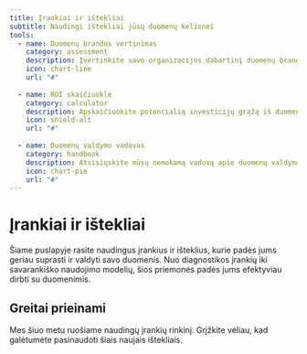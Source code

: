 ```yaml
---
title: Įrankiai ir ištekliai
subtitle: Naudingi ištekliai jūsų duomenų kelionei
tools:
  - name: Duomenų brandos vertinimas
    category: assessment
    description: Įvertinkite savo organizacijos dabartinį duomenų brandos lygį su šiuo greitu savęs vertinimo įrankiu.
    icon: chart-line
    url: "#"
  
  - name: ROI skaičiuoklė
    category: calculator
    description: Apskaičiuokite potencialią investicijų grąžą iš duomenimis pagrįstų sprendimų su šia interaktyvia skaičiuokle.
    icon: shield-alt
    url: "#"
  
  - name: Duomenų valdymo vadovas
    category: handbook
    description: Atsisiųskite mūsų nemokamą vadovą apie duomenų valdymo geriausias praktikas mažoms ir vidutinėms įmonėms.
    icon: chart-pie
    url: "#"
---
```


# Įrankiai ir ištekliai

Šiame puslapyje rasite naudingus įrankius ir išteklius, kurie padės jums geriau suprasti ir valdyti savo duomenis. Nuo diagnostikos įrankių iki savarankiško naudojimo modelių, šios priemonės padės jums efektyviau dirbti su duomenimis.

## Greitai prieinami

Mes šiuo metu ruošiame naudingų įrankių rinkinį. Grįžkite vėliau, kad galėtumėte pasinaudoti šiais naujais ištekliais. 